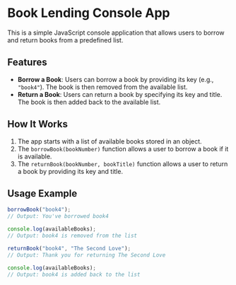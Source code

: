 # Book Lending Console App  

This is a simple JavaScript console application that allows users to borrow and return books from a predefined list.  

## Features  
- **Borrow a Book**: Users can borrow a book by providing its key (e.g., `"book4"`). The book is then removed from the available list.  
- **Return a Book**: Users can return a book by specifying its key and title. The book is then added back to the available list.  

## How It Works  

1. The app starts with a list of available books stored in an object.  
2. The `borrowBook(bookNumber)` function allows a user to borrow a book if it is available.  
3. The `returnBook(bookNumber, bookTitle)` function allows a user to return a book by providing its key and title.  

## Usage Example  

```javascript
borrowBook("book4");
// Output: You've borrowed book4

console.log(availableBooks);
// Output: book4 is removed from the list

returnBook("book4", "The Second Love");
// Output: Thank you for returning The Second Love

console.log(availableBooks);
// Output: book4 is added back to the list
